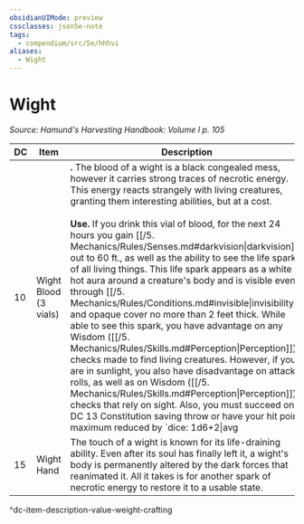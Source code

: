 ```yaml
---
obsidianUIMode: preview
cssclasses: json5e-note
tags:
  - compendium/src/5e/hhhvi
aliases:
  - Wight
---
```

# Wight
*Source: Hamund's Harvesting Handbook: Volume I p. 105* 

| DC | Item | Description | Value | Weight | Crafting |
|----|------|-------------|-------|--------|----------|
| 10 | Wight Blood (3 vials) | **.** The blood of a wight is a black congealed mess, however it carries strong traces of necrotic energy. This energy reacts strangely with living creatures, granting them interesting abilities, but at a cost.<br /><br />**Use.** If you drink this vial of blood, for the next 24 hours you gain [[/5. Mechanics/Rules/Senses.md#darkvision\|darkvision]] out to 60 ft., as well as the ability to see the life spark of all living things. This life spark appears as a white hot aura around a creature's body and is visible even through [[/5. Mechanics/Rules/Conditions.md#invisible\|invisibility]], and opaque cover no more than 2 feet thick. While able to see this spark, you have advantage on any Wisdom ([[/5. Mechanics/Rules/Skills.md#Perception\|Perception]]) checks made to find living creatures. However, if you are in sunlight, you also have disadvantage on attack rolls, as well as on Wisdom ([[/5. Mechanics/Rules/Skills.md#Perception\|Perception]]) checks that rely on sight. Also, you must succeed on a DC 13 Constitution saving throw or have your hit point maximum reduced by `dice: 1d6+2\|avg|noform` (`1d6+2`) until you finish a long rest. You die if this causes your hit point maximum to be reduced below 0 and then rise again 24 hours later as a wandering [[5. Mechanics/Bestiary/Undead/Zombie.md\|zombie]] unless your body is destroyed or you are restored to life. | 5 gp | 1 lb | — |
| 15 | Wight Hand | The touch of a wight is known for its life-draining ability. Even after its soul has finally left it, a wight's body is permanently altered by the dark forces that reanimated it. All it takes is for another spark of necrotic energy to restore it to a usable state. | 30 gp | 2 lb | [[5. Mechanics/Items/Hand Of Undeath.md\|Hand of Undeath]] |
^dc-item-description-value-weight-crafting
